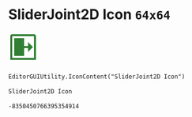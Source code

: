 # SliderJoint2D Icon `64x64`
<img src="/img/SliderJoint2D%20Icon.png" width=64 height=64>

``` CSharp
EditorGUIUtility.IconContent("SliderJoint2D Icon")
```
```
SliderJoint2D Icon
```
```
-8350450766395354914
```
